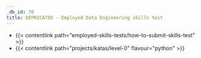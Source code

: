 ```yaml
---
_db_id: 70
title: DEPRICATED - Employed Data Engineering skills test
---
```


- {{< contentlink path="employed-skills-tests/how-to-submit-skills-test" >}}
- {{< contentlink path="projects/katas/level-0" flavour="python" >}}